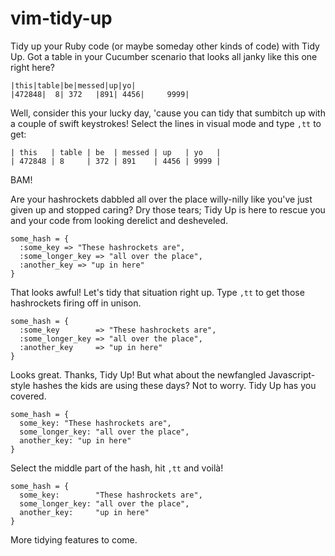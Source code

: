 # vim-tidy-up

Tidy up your Ruby code (or maybe someday other kinds of code) with Tidy Up.
Got a table in your Cucumber scenario that looks all janky like this one right
here?

    |this|table|be|messed|up|yo|
    |472848|  8| 372   |891| 4456|     9999|

Well, consider this your lucky day, 'cause you can tidy that sumbitch up with a
couple of swift keystrokes! Select the lines in visual mode and type `,tt` to
get:

    | this   | table | be  | messed | up   | yo   |
    | 472848 | 8     | 372 | 891    | 4456 | 9999 |

BAM!

Are your hashrockets dabbled all over the place willy-nilly like you've just given
up and stopped caring? Dry those tears; Tidy Up is here to rescue you and your code
from looking derelict and desheveled.

    some_hash = {
      :some_key => "These hashrockets are",
      :some_longer_key => "all over the place",
      :another_key => "up in here"
    }

That looks awful! Let's tidy that situation right up. Type `,tt` to get those
hashrockets firing off in unison.

    some_hash = {
      :some_key        => "These hashrockets are",
      :some_longer_key => "all over the place",
      :another_key     => "up in here"
    }

Looks great. Thanks, Tidy Up! But what about the newfangled Javascript-style hashes
the kids are using these days? Not to worry. Tidy Up has you covered.

    some_hash = {
      some_key: "These hashrockets are",
      some_longer_key: "all over the place",
      another_key: "up in here"
    }

Select the middle part of the hash, hit `,tt` and voilà!

    some_hash = {
      some_key:        "These hashrockets are",
      some_longer_key: "all over the place",
      another_key:     "up in here"
    }

More tidying features to come.
